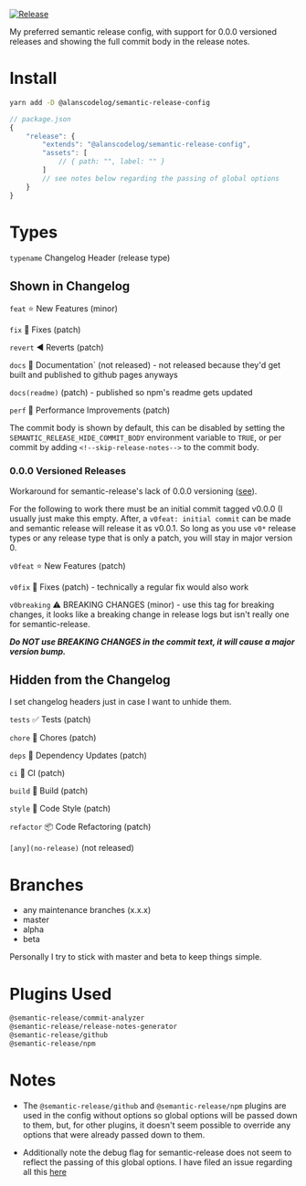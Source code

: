 [![Release](https://github.com/alanscodelog/my-semantic-release-config/workflows/Release/badge.svg)](https://www.npmjs.com/package/@alanscodelog/semantic-release-config)

My preferred semantic release config, with support for 0.0.0 versioned releases and showing the full commit body in the release notes.

# Install

```bash
yarn add -D @alanscodelog/semantic-release-config
```

```js
// package.json
{
	"release": {
		"extends": "@alanscodelog/semantic-release-config",
		"assets": [
			// { path: "", label: "" }
		]
		// see notes below regarding the passing of global options
	}
}
```

# Types
`typename` Changelog Header (release type)

## Shown in Changelog

`feat` :star: New Features (minor)

`fix` :bug: Fixes (patch)

`revert` :arrow_backward: Reverts (patch)

`docs` :book: Documentation` (not released) - not released because they'd get built and published to github pages anyways

`docs(readme)` (patch) - published so npm's readme gets updated

`perf` :rocket: Performance Improvements (patch)

The commit body is shown by default, this can be disabled by setting the `SEMANTIC_RELEASE_HIDE_COMMIT_BODY` environment variable to `TRUE`, or per commit by adding `<!--skip-release-notes-->` to the commit body.

### 0.0.0 Versioned Releases

Workaround for semantic-release's lack of 0.0.0 versioning ([see](https://github.com/semantic-release/semantic-release/issues/1507)).

For the following to work there must be an initial commit tagged v0.0.0 (I usually just make this empty. After, a `v0feat: initial commit` can be made and semantic release will release it as v0.0.1. So long as you use `v0*` release types or any release type that is only a patch, you will stay in major version 0.

`v0feat` :star: New Features (patch)

`v0fix` :bug: Fixes (patch) - technically a regular fix would also work

`v0breaking` :warning: BREAKING CHANGES (minor) - use this tag for breaking changes, it looks like a breaking change in release logs but isn't really one for semantic-release.

***Do NOT use BREAKING CHANGES in the commit text, it will cause a major version bump.***

## Hidden from the Changelog
I set changelog headers just in case I want to unhide them.

`tests` :white_check_mark: Tests (patch)

`chore` :wrench: Chores (patch)

`deps` :link: Dependency Updates (patch)

`ci` :arrows_counterclockwise: CI (patch)

`build` :hammer: Build (patch)

`style` :art: Code Style (patch)

`refactor` :package: Code Refactoring (patch)

`[any](no-release)` (not released)

# Branches

- any maintenance branches (x.x.x)
- master
- alpha
- beta

Personally I try to stick with master and beta to keep things simple.

# Plugins Used

```bash
@semantic-release/commit-analyzer
@semantic-release/release-notes-generator
@semantic-release/github
@semantic-release/npm
```

# Notes

- The `@semantic-release/github` and `@semantic-release/npm` plugins are used in the config without options so global options will be passed down to them, but, for other plugins, it doesn't seem possible to override any options that were already passed down to them.

- Additionally note the debug flag for semantic-release does not seem to reflect the passing of this global options. I have filed an issue regarding all this [here](https://github.com/semantic-release/semantic-release/issues/1567)
